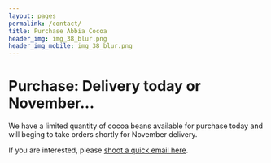 ```yaml
---
layout: pages
permalink: /contact/
title: Purchase Abbia Cocoa
header_img: img_38_blur.png
header_img_mobile: img_38_blur.png
---
```


<h1 class="is-uppercase is-size-1"><span>Purchase:</span> Delivery today or November...</h1>
We have a limited quantity of cocoa beans available for purchase today and will beging to take orders shortly for November delivery. 

If you are interested, please [shoot a quick email here](mailto:zises@jigoro.org). 